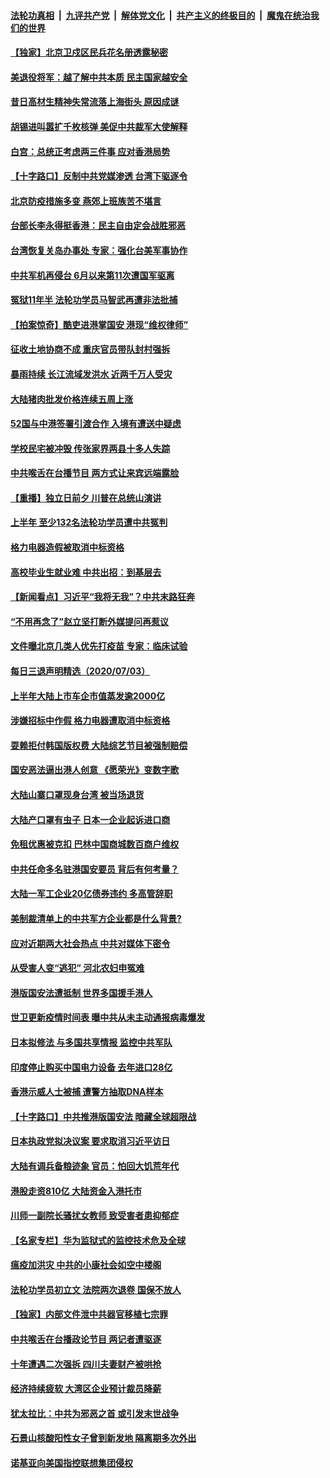 

####  [法轮功真相](../../../../basic/blob/master/README.md?t=07050702) &nbsp;|&nbsp; [九评共产党](../../../../9ping.md/blob/master/README.md?t=07050702) &nbsp;|&nbsp; [解体党文化](../../../../jtdwh.md/blob/master/README.md?t=07050702)  &nbsp;|&nbsp; [共产主义的终极目的](../../../../gczydzjmd.md/blob/master/README.md?t=07050702) &nbsp;|&nbsp; [魔鬼在统治我们的世界](../../../../mgztzwmdsj.md/blob/master/README.md?t=07050702) 

#### [【独家】北京卫戍区民兵花名册透露秘密](../pages/nsc413/n12165121.md?t=07050702) 

#### [美退役将军：越了解中共本质 民主国家越安全](../pages/nsc413/n12232962.md?t=07050702) 

#### [昔日高材生精神失常流落上海街头 原因成谜](../pages/nsc413/n12232795.md?t=07050702) 

#### [胡锡进叫嚣扩千枚核弹 美促中共裁军大使解释](../pages/nsc413/n12231558.md?t=07050702) 

#### [白宫：总统正考虑两三件事 应对香港局势](../pages/nsc413/n12232772.md?t=07050702) 

#### [【十字路口】反制中共党媒渗透 台湾下驱逐令](../pages/nsc413/n12231666.md?t=07050702) 

#### [北京防疫措施多变 燕郊上班族苦不堪言](../pages/nsc413/n12232325.md?t=07050702) 

#### [台部长李永得挺香港：民主自由定会战胜邪恶](../pages/nsc413/n12232596.md?t=07050702) 

#### [台湾恢复关岛办事处 专家：强化台美军事协作](../pages/nsc413/n12232528.md?t=07050702) 

#### [中共军机再侵台 6月以来第11次遭国军驱离](../pages/nsc413/n12232407.md?t=07050702) 

#### [冤狱11年半 法轮功学员马智武再遭非法批捕](../pages/nsc413/n12230577.md?t=07050702) 

#### [【拍案惊奇】酷吏进港掌国安 港现“维权律师”](../pages/nsc413/n12231629.md?t=07050702) 

#### [征收土地协商不成 重庆官员带队封村强拆](../pages/nsc413/n12232323.md?t=07050702) 


#### [暴雨持续 长江流域发洪水 近两千万人受灾](../pages/nsc413/n12231677.md?t=07050702) 

#### [大陆猪肉批发价格连续五周上涨](../pages/nsc413/n12231800.md?t=07050702) 

#### [52国与中港签署引渡合作 入境有遭送中疑虑](../pages/nsc413/n12232103.md?t=07050702) 

#### [学校民宅被冲毁 传张家界两县十多人失踪](../pages/nsc413/n12231983.md?t=07050702) 

#### [中共喉舌在台播节目 两方式让来宾远端露脸](../pages/nsc413/n12231715.md?t=07050702) 

#### [【重播】独立日前夕 川普在总统山演讲](../pages/nsc413/n12230343.md?t=07050702) 

#### [上半年 至少132名法轮功学员遭中共冤判](../pages/nsc413/n12229828.md?t=07050702) 

#### [格力电器造假被取消中标资格](../pages/nsc413/n12231580.md?t=07050702) 

#### [高校毕业生就业难 中共出招：到基层去](../pages/nsc413/n12231647.md?t=07050702) 

#### [【新闻看点】习近平“我将无我”？中共末路狂奔](../pages/nsc413/n12231315.md?t=07050702) 

#### [“不用再念了”赵立坚打断外媒提问再惹议](../pages/nsc413/n12231415.md?t=07050702) 

#### [文件曝北京几类人优先打疫苗 专家：临床试验](../pages/nsc413/n12230906.md?t=07050702) 

#### [每日三退声明精选（2020/07/03）](../pages/nsc413/n12231529.md?t=07050702) 

#### [上半年大陆上市车企市值蒸发逾2000亿](../pages/nsc413/n12231313.md?t=07050702) 

#### [涉嫌招标中作假 格力电器遭取消中标资格](../pages/nsc413/n12231383.md?t=07050702) 

#### [耍赖拒付韩国版权费 大陆综艺节目被强制赔偿](../pages/nsc413/n12228726.md?t=07050702) 

#### [国安恶法逼出港人创意 《愿荣光》变数字歌](../pages/nsc413/n12230960.md?t=07050702) 

#### [大陆山寨口罩现身台湾 被当场退货](../pages/nsc413/n12231038.md?t=07050702) 

#### [大陆产口罩有虫子 日本一企业起诉进口商](../pages/nsc413/n12231106.md?t=07050702) 

#### [免租优惠被克扣 巴林中国商城数百商户维权](../pages/nsc413/n12231046.md?t=07050702) 

#### [中共任命多名驻港国安要员 背后有何考量？](../pages/nsc413/n12230989.md?t=07050702) 

#### [大陆一军工企业20亿债券违约 多高管辞职](../pages/nsc413/n12230777.md?t=07050702) 

#### [美制裁清单上的中共军方企业都是什么背景?](../pages/nsc413/n12231022.md?t=07050702) 

#### [应对近期两大社会热点 中共对媒体下密令](../pages/nsc413/n12230907.md?t=07050702) 

#### [从受害人变“逃犯” 河北农妇申冤难](../pages/nsc413/n12230891.md?t=07050702) 

#### [港版国安法遭抵制 世界多国援手港人](../pages/nsc413/n12230835.md?t=07050702) 

#### [世卫更新疫情时间表 曝中共从未主动通报病毒爆发](../pages/nsc413/n12230942.md?t=07050702) 

#### [日本拟修法 与多国共享情报 监控中共军队](../pages/nsc413/n12230926.md?t=07050702) 

#### [印度停止购买中国电力设备 去年进口28亿](../pages/nsc413/n12230757.md?t=07050702) 

#### [香港示威人士被捕 遭警方抽取DNA样本](../pages/nsc413/n12230911.md?t=07050702) 

#### [【十字路口】中共推港版国安法 暗藏全球超限战](../pages/nsc413/n12229018.md?t=07050702) 

#### [日本执政党拟决议案 要求取消习近平访日](../pages/nsc413/n12230749.md?t=07050702) 

#### [大陆有调兵备粮迹象 官员：怕回大饥荒年代](../pages/nsc413/n12230648.md?t=07050702) 


#### [港股走资810亿 大陆资金入港托市](../pages/nsc413/n12229538.md?t=07050702) 

#### [川师一副院长骚扰女教师 致受害者患抑郁症](../pages/nsc413/n12230271.md?t=07050702) 

#### [【名家专栏】华为监狱式的监控技术危及全球](../pages/nsc413/n12230629.md?t=07050702) 

#### [瘟疫加洪灾 中共的小康社会如空中楼阁](../pages/nsc413/n12228935.md?t=07050702) 

#### [法轮功学员初立文 法院两次退卷 国保不放人](../pages/nsc413/n12228049.md?t=07050702) 

#### [【独家】内部文件泄中共器官移植七宗罪](../pages/nsc413/n12190627.md?t=07050702) 

#### [中共喉舌在台播政论节目 两记者遭驱逐](../pages/nsc413/n12229817.md?t=07050702) 

#### [十年遭遇二次强拆 四川夫妻财产被哄抢](../pages/nsc413/n12230077.md?t=07050702) 

#### [经济持续疲软 大湾区企业预计裁员降薪](../pages/nsc413/n12229991.md?t=07050702) 

#### [犹太拉比：中共为邪恶之首 或引发末世战争](../pages/nsc413/n12229948.md?t=07050702) 

#### [石景山核酸阳性女子曾到新发地 隔离期多次外出](../pages/nsc413/n12229966.md?t=07050702) 

#### [诺基亚向美国指控联想集团侵权](../pages/nsc413/n12229788.md?t=07050702) 

